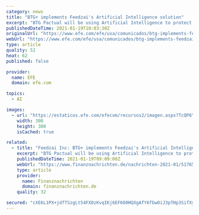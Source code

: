 ```yaml
---
category: news
title: "BTG+ implements Feedzai's Artificial Intelligence solution"
excerpt: "BTG Pactual will be using Artificial Intelligence to protect customers and improve customer experience with a focus on retail banking SAN MATEO, Calif. and SAO PAULO, Brazil, Jan. 19, 2021 (GLOBE NEWSWIRE) -- BTG Pactual,"
publishedDateTime: 2021-01-19T10:03:30Z
originalUrl: "https://www.efe.com/efe/usa/comunicados/btg-implements-feedzai-s-artificial-intelligence-solution/50000209-4443502"
webUrl: "https://www.efe.com/efe/usa/comunicados/btg-implements-feedzai-s-artificial-intelligence-solution/50000209-4443502"
type: article
quality: 52
heat: 62
published: false

provider:
  name: EFE
  domain: efe.com

topics:
  - AI

images:
  - url: "https://estaticos.efe.com/efecom/recursos2/imagen.aspx?TcQP6YSEh94I-P-2f8gMyYrWDcctvC-P-2bI9mnFaKohpb8gcSfY4G41kh-P-2btFS-P-2bJ-P-2f0btY-P-2fNEwxvG7MCKLjx2vVEp586WTH3BtFnksh8jpZenfXw70tyIqQbIgMpy7A-P-3d-P-3d"
    width: 300
    height: 300
    isCached: true

related:
  - title: "Feedzai Inc: BTG+ implements Feedzai's Artificial Intelligence solution"
    excerpt: "BTG Pactual will be using Artificial Intelligence to protect customers and improve customer experience with a focus on retail bankingSAN MATEO, Calif. and SAO PAULO, Brazil, Jan. 19, 2021, the largest"
    publishedDateTime: 2021-01-19T09:09:00Z
    webUrl: "https://www.finanznachrichten.de/nachrichten-2021-01/51765267-feedzai-inc-btg-implements-feedzai-s-artificial-intelligence-solution-399.htm"
    type: article
    provider:
      name: Finanznachrichten
      domain: finanznachrichten.de
    quality: 32

secured: "cXE6L1PX+jdfTSzgLt54FX0zKvqIKj6EF6O0HQXgAfY6fbwOiJ3pTHp3SifXyTMBhIAXYUJXr5KAua/SJAD5FOZLxeesI/Sl6w3hs+/5K1rKb2HKRVvheznHo0SpSrgYf4yM2Fjc/YV8IbghDbPwhHFTGo7EiJnrIEFiwq68a+kHl8uqzbIflaWPxB4UT/HlT0pCasLrBrbnXHiRcgQgZPhBbJvUW9be2eBh8nd2zODS7D/5JT/f4ctMMCKgN7eNKOruM5hGGJBAikfE3EqW76G8FNd7WggQAnsKM/dJbS0guDgi996mIE40q4T8x0meOnX1nZ4nLm7Pv4obXosTb3/PH+D7DtGmqG1E77G6gNA=;fX4byMdDxN2JbDHSQYAKNw=="
---
```


